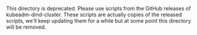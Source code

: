 This directory is deprecated. Please use scripts from the GitHub
releases of kubeadm-dind-cluster. These scripts are actually copies of
the released scripts, we'll keep updating them for a while but at some
point this directory will be removed.
